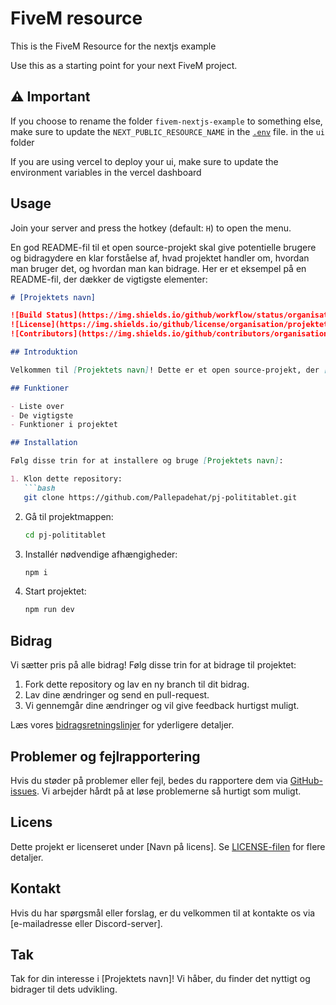 # FiveM resource

This is the FiveM Resource for the nextjs example

Use this as a starting point for your next FiveM project.

## ⚠️ Important

If you choose to rename the folder `fivem-nextjs-example` to something else, make sure to update the `NEXT_PUBLIC_RESOURCE_NAME` in the [`.env`](/ui/.env) file. in the `ui` folder

If you are using vercel to deploy your ui, make sure to update the environment variables in the vercel dashboard



## Usage

Join your server and press the hotkey (default: `H`) to open the menu.


En god README-fil til et open source-projekt skal give potentielle brugere og bidragydere en klar forståelse af, hvad projektet handler om, hvordan man bruger det, og hvordan man kan bidrage. Her er et eksempel på en README-fil, der dækker de vigtigste elementer:

```markdown
# [Projektets navn]

![Build Status](https://img.shields.io/github/workflow/status/organisation/projektets-navn/CI)
![License](https://img.shields.io/github/license/organisation/projektets-navn)
![Contributors](https://img.shields.io/github/contributors/organisation/projektets-navn)

## Introduktion

Velkommen til [Projektets navn]! Dette er et open source-projekt, der [beskriv hvad projektet gør]. Vores mål er at [beskriv målet for projektet, og hvorfor det er vigtigt].

## Funktioner

- Liste over
- De vigtigste
- Funktioner i projektet

## Installation

Følg disse trin for at installere og bruge [Projektets navn]:

1. Klon dette repository:
   ```bash
   git clone https://github.com/Pallepadehat/pj-polititablet.git
   ```

2. Gå til projektmappen:
   ```bash
   cd pj-polititablet
   ```

3. Installér nødvendige afhængigheder:
   ```bash
   npm i
   ```

4. Start projektet:
   ```bash
   npm run dev
   ```

## Bidrag

Vi sætter pris på alle bidrag! Følg disse trin for at bidrage til projektet:

1. Fork dette repository og lav en ny branch til dit bidrag.
2. Lav dine ændringer og send en pull-request.
3. Vi gennemgår dine ændringer og vil give feedback hurtigst muligt.

Læs vores [bidragsretningslinjer](CONTRIBUTING.md) for yderligere detaljer.

## Problemer og fejlrapportering

Hvis du støder på problemer eller fejl, bedes du rapportere dem via [GitHub-issues](https://github.com/organisation/projektets-navn/issues). Vi arbejder hårdt på at løse problemerne så hurtigt som muligt.

## Licens

Dette projekt er licenseret under [Navn på licens]. Se [LICENSE-filen](LICENSE) for flere detaljer.

## Kontakt

Hvis du har spørgsmål eller forslag, er du velkommen til at kontakte os via [e-mailadresse eller Discord-server]. 

## Tak

Tak for din interesse i [Projektets navn]! Vi håber, du finder det nyttigt og bidrager til dets udvikling.
```
